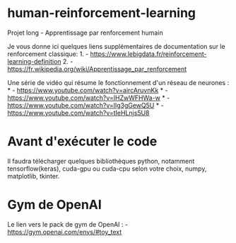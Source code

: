 # human-reinforcement-learning
Projet long - Apprentissage par renforcement humain

Je vous donne ici quelques liens supplémentaires de documentation sur le renforcement classique:
	1. - https://www.lebigdata.fr/reinforcement-learning-definition 2. - https://fr.wikipedia.org/wiki/Apprentissage_par_renforcement

Une série de vidéo qui résume le fonctionnement d'un réseau de neurones :
	* - https://www.youtube.com/watch?v=aircAruvnKk
	* - https://www.youtube.com/watch?v=IHZwWFHWa-w
	* - https://www.youtube.com/watch?v=Ilg3gGewQ5U
	* - https://www.youtube.com/watch?v=tIeHLnjs5U8

# Avant d'exécuter le code
Il faudra télécharger quelques bibliothèques python, notamment tensorflow(keras), cuda-gpu ou cuda-cpu selon votre choix, numpy, matplotlib, tkinter.

# Gym de OpenAI

Le lien vers le pack de gym de OpenAI : - https://gym.openai.com/envs/#toy_text

